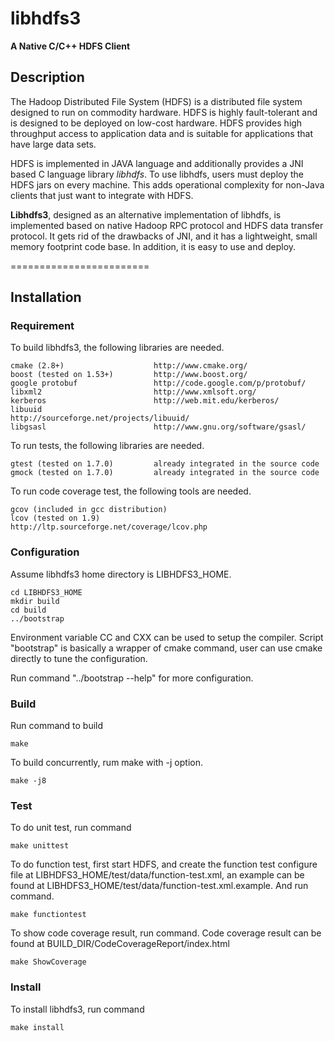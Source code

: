 libhdfs3
========================

**A Native C/C++ HDFS Client**

## Description

The Hadoop Distributed File System (HDFS) is a distributed file system designed to run on commodity hardware. HDFS is highly fault-tolerant and is designed to be deployed on low-cost hardware. HDFS provides high throughput access to application data and is suitable for applications that have large data sets.

HDFS is implemented in JAVA language and additionally provides a JNI based C language library *libhdfs*. To use libhdfs, users must deploy the HDFS jars on every machine. This adds operational complexity for non-Java clients that just want to integrate with HDFS.

**Libhdfs3**, designed as an alternative implementation of libhdfs, is implemented based on native Hadoop RPC protocol and HDFS data transfer protocol. It gets rid of the drawbacks of JNI, and it has a lightweight, small memory footprint code base. In addition, it is easy to use and deploy.

========================
## Installation

### Requirement

To build libhdfs3, the following libraries are needed.

    cmake (2.8+)                    http://www.cmake.org/
    boost (tested on 1.53+)         http://www.boost.org/
    google protobuf                 http://code.google.com/p/protobuf/
    libxml2                         http://www.xmlsoft.org/
    kerberos                        http://web.mit.edu/kerberos/
    libuuid                         http://sourceforge.net/projects/libuuid/
    libgsasl                        http://www.gnu.org/software/gsasl/

To run tests, the following libraries are needed.

    gtest (tested on 1.7.0)         already integrated in the source code
    gmock (tested on 1.7.0)         already integrated in the source code

To run code coverage test, the following tools are needed.

    gcov (included in gcc distribution)
    lcov (tested on 1.9)            http://ltp.sourceforge.net/coverage/lcov.php

### Configuration

Assume libhdfs3 home directory is LIBHDFS3_HOME.

    cd LIBHDFS3_HOME
    mkdir build
    cd build
    ../bootstrap

Environment variable CC and CXX can be used to setup the compiler.
Script "bootstrap" is basically a wrapper of cmake command, user can use cmake directly to tune the configuration. 

Run command "../bootstrap --help" for more configuration. 

### Build

Run command to build
    
    make
    
To build concurrently, rum make with -j option.

    make -j8

### Test

To do unit test, run command

    make unittest
    
To do function test, first start HDFS, and create the function test configure file at LIBHDFS3_HOME/test/data/function-test.xml, an example can be found at LIBHDFS3_HOME/test/data/function-test.xml.example. And run command.

    make functiontest
    
To show code coverage result, run command. Code coverage result can be found at BUILD_DIR/CodeCoverageReport/index.html

    make ShowCoverage

### Install

To install libhdfs3, run command

    make install
